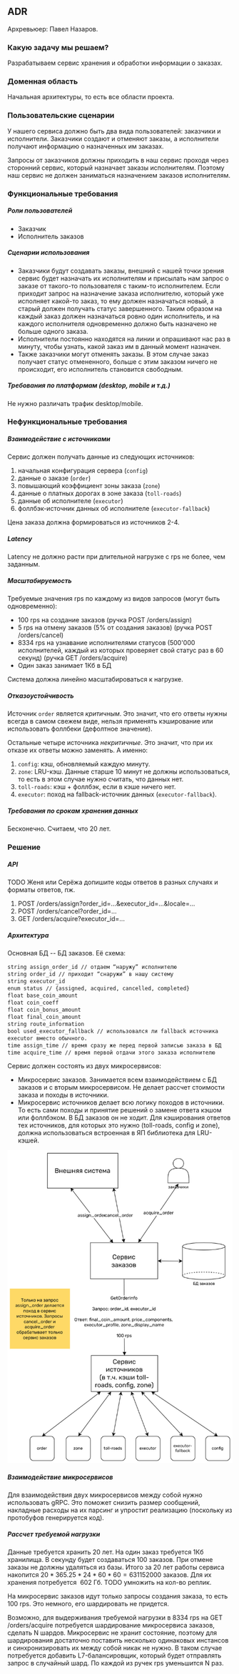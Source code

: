 ## ADR

Архревьюер: Павел Назаров.

### Какую задачу мы решаем?

Разрабатываем сервис хранения и обработки информации о заказах.


### Доменная область

Начальная архитектуры, то есть все области проекта.


### Пользовательские сценарии

У нашего сервиса должно быть два вида пользователей: заказчики и исполнители. Заказчики создают и отменяют заказы, а исполнители получают информацию о назначенных им заказах.

Запросы от заказчиков должны приходить в наш сервис проходя через сторонний сервис, который назначает заказы исполнителям. Поэтому наш сервис не должен заниматься назначением заказов исполнителям.


### Функциональные требования

##### Роли пользователей

- Заказчик
- Исполнитель заказов

##### Сценарии использования

- Заказчики будут создавать заказы, внешний с нашей точки зрения сервис будет назначать их исполнителям и присылать нам запрос о заказе от такого-то пользователя с таким-то исполнителем. Если приходит запрос на назначение заказа исполнителю, который уже исполняет какой-то заказ, то ему должен назначаться новый, а старый должен получать статус завершенного. Таким образом на каждый заказ должен назначаться ровно один исполнитель, и на каждого исполнителя одновременно должно быть назначено не больше одного заказа.
- Исполнители постоянно находятся на линии и опрашивают нас раз в минуту, чтобы узнать, какой заказ им в данный момент назначен.
- Также заказчики могут отменять заказы. В этом случае заказ получает статус отмененного, больше с этим заказом ничего не происходит, его исполнитель становится свободным.

##### Требования по платформам (desktop, mobile и т.д.)

Не нужно различать трафик desktop/mobile.

### Нефункциональные требования

##### Взаимодействие с источниками

Сервис должен получать данные из следующих источников:

1. начальная конфигурация сервера (`config`)
2. данные о заказе (`order`)
3. повышающий коэффициент зоны заказа (`zone`)
4. данные о платных дорогах в зоне заказа (`toll-roads`)
5. данные об исполнителе (`executor`)
6. фоллбэк-источник данных об исполнителе (`executor-fallback`)

Цена заказа должна формироваться из источников 2-4.

##### Latency

Latency не должно расти при длительной нагрузке с rps не более, чем заданным.

##### Масштабируемость


Требуемые значения rps по каждому из видов запросов (могут быть одновременно):
- 100 rps на создание заказов (ручка POST /orders/assign)
- 5 rps на отмену заказов (5% от создания заказов) (ручка POST /orders/cancel)
- 8334 rps на узнавание исполнителями статусов (500'000 исполнителей, каждый из которых проверяет свой статус раз в 60 секунд) (ручка GET /orders/acquire)
- Один заказ занимает 1Кб в БД

Система должна линейно масштабироваться к нагрузке.

##### Отказоустойчивость

Источник `order` является *критичным*. Это значит, что его ответы нужны всегда в самом свежем виде, нельзя применять кэширование или использовать фоллбеки (дефолтное значение).

Остальные четыре источника *некритичные*. Это значит, что при их отказе их ответы можно заменять. А именно:

1. `config`: кэш, обновляемый каждую минуту.
2. `zone`: LRU-кэш. Данные старше 10 минут не должны использоваться, то есть в этом случае нужно считать, что данных нет.
3. `toll-roads`: кэш + фоллбэк, если в кэше ничего нет.
4. `executor`: поход на fallback-источник данных (`executor-fallback`).

##### Требования по срокам хранения данных

Бесконечно. Считаем, что 20 лет.


### Решение

##### API

TODO Женя или Серёжа допишите коды ответов в разных случаях и форматы ответов, пж.

1. POST /orders/assign?order_id=...&executor_id=...&locale=...
    <!-- - 400, если order_id == "" || executor_id == "" || locale == "".
    - 200, при успехе. -->
2. POST /orders/cancel?order_id=...
    <!-- - 400, если order_id == "".
    - 200, при успехе. -->
3. GET /orders/acquire?executor_id=...
    <!-- - 400, если executor_id == "".
    - 200, при успехе. -->

##### Архитектура

Основная БД -- БД заказов. Её схема:
```
string assign_order_id // отдаем “наружу” исполнителю
string order_id // приходит “снаружи” в нашу систему
string executor_id
enum status // {assigned, acquired, cancelled, completed}
float base_coin_amount
float coin_coeff
float coin_bonus_amount
float final_coin_amount
string route_information
bool used_executor_fallback // использовался ли fallback источника executor вместо обычного.
time assign_time // время сразу же перед первой записью заказа в БД
time acquire_time // время первой отдачи этого заказа исполнителю
```

Сервис должен состоять из двух микросервисов:
- Микросервис заказов. Занимается всем взаимодействием с БД заказов и с вторым микросервисом. Не делает рассчет стоимости заказа и походы в источники.
- Микросервис источников делает всю логику походов в источники. То есть сами походы и принятие решений о замене ответа кэшом или фоллбэком. В БД заказов он не ходит. Для кэширования ответов тех источников, для которых это нужно (toll-roads, config и zone), должна использоваться встроенная в ЯП библиотека для LRU-кэшей.

![Диаграмма сервиса](adr_diagram.jpg "ADR diagram")

##### Взаимодействие микросервисов

Для взаимодействия двух микросервисов между собой нужно использовать gRPC. Это поможет снизить размер сообщений, накладные расходы на их парсинг и упростит реализацию (поскольку из протобуфов генерируется код).

##### Рассчет требуемой нагрузки

Данные требуется хранить 20 лет. На один заказ требуется 1Кб хранилища. В секунду будет создаваться 100 заказов. При отмене заказы не должны удаляться из базы. Итого за 20 лет работы сервиса накопится $20*365.25*24*60*60 = 631152000$ заказов. Для их хранения потребуется $~602$ Гб. TODO умножить на кол-во реплик.

На микросервис заказов идут только запросы создания заказа, то есть 100 rps. Это немного, его шардировать не придется.

Возможно, для выдерживания требуемой нагрузки в 8334 rps на GET /orders/acquire потребуется шардирование микросервиса заказов, сделать N шардов. Микросервис не хранит состояние, поэтому для шардирования достаточно поставить несколько одинаковых инстансов и синхронизировать их между собой никак не нужно. В таком случае потребуется добавить L7-балансировщик, который будет отправлять запрос в случайный шард. По каждой из ручек rps уменьшится N раз.
